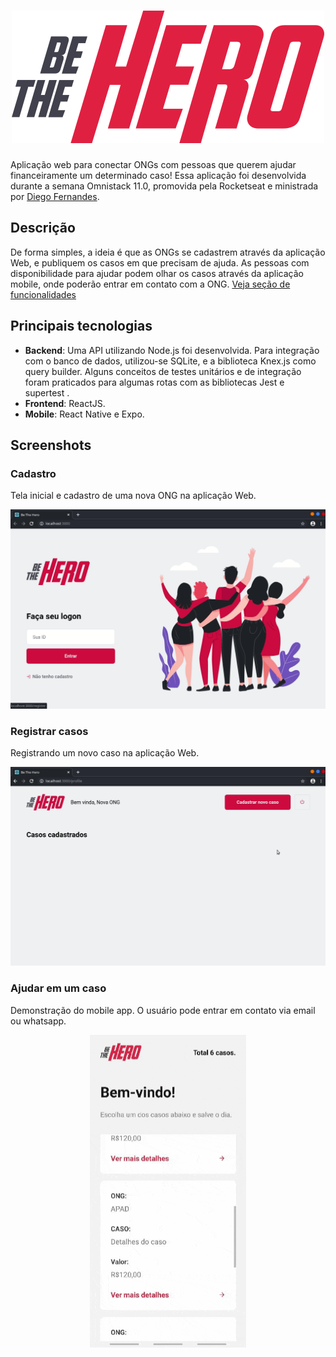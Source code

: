 # <div align="center">![be the hero](frontend/src/assets/logo.svg)</div>


Aplicação web para conectar ONGs com pessoas que querem ajudar financeiramente um determinado caso! Essa aplicação foi desenvolvida durante a semana Omnistack 11.0, promovida pela Rocketseat e ministrada por [Diego Fernandes](https://github.com/diego3g).

## Descrição

De forma simples, a ideia é que as ONGs se cadastrem através da aplicação Web, e publiquem os casos em que precisam de ajuda. As pessoas com disponibilidade para ajudar podem olhar os casos através da aplicação mobile, onde poderão entrar em contato com a ONG. [Veja seção de funcionalidades](#funcionalidades)

## Principais tecnologias

* **Backend**: Uma API utilizando Node.js foi desenvolvida. Para integração com o banco de dados, utilizou-se SQLite, e a biblioteca Knex.js como query builder. Alguns conceitos de testes unitários e de integração foram praticados para algumas rotas com as bibliotecas Jest e supertest .
* **Frontend**: ReactJS.
* **Mobile**: React Native e Expo.

## Screenshots

### Cadastro
Tela inicial e cadastro de uma nova ONG na aplicação Web.

![new_ong_register](gifs/new_ong_reg.gif)

### Registrar casos
Registrando um novo caso na aplicação Web.

![new_incident](gifs/new_incident.gif)

### Ajudar em um caso

Demonstração do mobile app. O usuário pode entrar em contato via email ou whatsapp.

<div align="center">
<img src="https://github.com/vpmapelli/be-the-hero/blob/master/gifs/mobile.gif" width="250" height="500">
</div>



